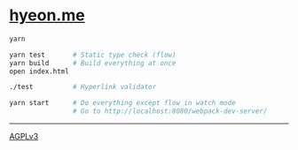 [hyeon.me](https://hyeon.me)
========

```bash
yarn

yarn test       # Static type check (flow)
yarn build      # Build everything at once
open index.html

./test          # Hyperlink validator

yarn start      # Do everything except flow in watch mode
                # Go to http://localhost:8080/webpack-dev-server/
```

--------

[AGPLv3](LICENSE)
